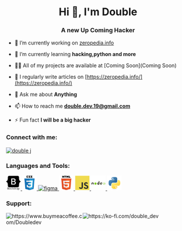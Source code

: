 <h1 align="center">Hi 👋, I'm Double</h1>
<h3 align="center">A new Up Coming Hacker</h3>

- 🔭 I’m currently working on [zeropedia.info](https://zeropedia.info/)

- 🌱 I’m currently learning **hacking,python and more**

- 👨‍💻 All of my projects are available at [Coming Soon](Coming Soon)

- 📝 I regularly write articles on [https://zeropedia.info/](https://zeropedia.info/)

- 💬 Ask me about **Anything**

- 📫 How to reach me **double.dev.19@gmail.com**

- ⚡ Fun fact **I will be a big hacker**

<h3 align="left">Connect with me:</h3>
<p align="left">
<a href="https://linkedin.com/in/double j" target="blank"><img align="center" src="https://raw.githubusercontent.com/rahuldkjain/github-profile-readme-generator/master/src/images/icons/Social/linked-in-alt.svg" alt="double j" height="30" width="40" /></a>
</p>

<h3 align="left">Languages and Tools:</h3>
<p align="left"> <a href="https://getbootstrap.com" target="_blank" rel="noreferrer"> <img src="https://raw.githubusercontent.com/devicons/devicon/master/icons/bootstrap/bootstrap-plain-wordmark.svg" alt="bootstrap" width="40" height="40"/> </a> <a href="https://www.w3schools.com/css/" target="_blank" rel="noreferrer"> <img src="https://raw.githubusercontent.com/devicons/devicon/master/icons/css3/css3-original-wordmark.svg" alt="css3" width="40" height="40"/> </a> <a href="https://www.figma.com/" target="_blank" rel="noreferrer"> <img src="https://www.vectorlogo.zone/logos/figma/figma-icon.svg" alt="figma" width="40" height="40"/> </a> <a href="https://www.w3.org/html/" target="_blank" rel="noreferrer"> <img src="https://raw.githubusercontent.com/devicons/devicon/master/icons/html5/html5-original-wordmark.svg" alt="html5" width="40" height="40"/> </a> <a href="https://developer.mozilla.org/en-US/docs/Web/JavaScript" target="_blank" rel="noreferrer"> <img src="https://raw.githubusercontent.com/devicons/devicon/master/icons/javascript/javascript-original.svg" alt="javascript" width="40" height="40"/> </a> <a href="https://nodejs.org" target="_blank" rel="noreferrer"> <img src="https://raw.githubusercontent.com/devicons/devicon/master/icons/nodejs/nodejs-original-wordmark.svg" alt="nodejs" width="40" height="40"/> </a> <a href="https://www.python.org" target="_blank" rel="noreferrer"> <img src="https://raw.githubusercontent.com/devicons/devicon/master/icons/python/python-original.svg" alt="python" width="40" height="40"/> </a> </p>


<h3 align="left">Support:</h3>
<p><a href="https://www.buymeacoffee.com/https://www.buymeacoffee.com/Doubledev"> <img align="left" src="https://cdn.buymeacoffee.com/buttons/v2/default-yellow.png" height="50" width="210" alt="https://www.buymeacoffee.com/Doubledev" /></a><a href="https://ko-fi.com/https://ko-fi.com/double_dev"> <img align="left" src="https://cdn.ko-fi.com/cdn/kofi3.png?v=3" height="50" width="210" alt="https://ko-fi.com/double_dev" /></a></p><br><br>

